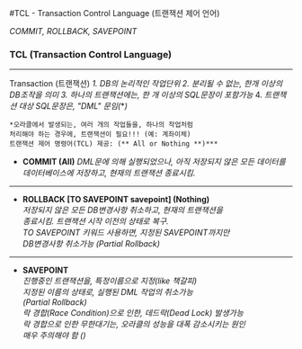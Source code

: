 
    
#TCL - Transaction Control Language (트랜잭션 제어 언어)

*COMMIT, ROLLBACK, SAVEPOINT*

### TCL (Transaction Control Language)

---

Transaction (트랜잭션)
*1. DB의 논리적인 작업단위
2. 분리될 수 없는, 한개 이상의 DB조작을 의미
3. 하나의 트랜잭션에는, 한 개 이상의 SQL문장이 포함가능*
4.  *트랜잭션 대상 SQL문장은, "DML" 문임(***)*

```
*오라클에서 발생되는, 여러 개의 작업들을, 하나의 작업처럼
처리해야 하는 경우에, 트랜잭션이 필요!!! (예: 계좌이체)
트랜잭션 제어 명령어(TCL) 제공: (** All or Nothing **)***
```

- **COMMIT (All)**
*DML문에 의해 실행되었으나, 아직 저장되지 않은 모든 데이터를  
데이터베이스에 저장하고, 현재의 트랜잭션 종료시킴.*  
****
- **ROLLBACK [TO SAVEPOINT savepoint] (Nothing)**     
*저장되지 않은 모든 DB변경사항 취소하고, 현재의 트랜잭션을  
종료시킴. 트랜잭션 시작 이전의 상태로 복구.  
TO SAVEPOINT 키워드 사용하면, 지정된 SAVEPOINT까지만  
DB변경사항 취소가능 (Partial Rollback)*  
****
- **SAVEPOINT**  
*진행중인 트랜잭션을, 특정이름으로 지정(like 책갈피)  
지정된 이름의 상태로, 실행된 DML 작업의 취소가능  
 (Partial Rollback)  
락 경합(Race Condition)으로 인한, 데드락(Dead Lock) 발생가능  
락 경합으로 인한 무한대기는, 오라클의 성능을 대폭 감소시키는 원인  
매우 주의해야 함 ()*  
